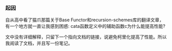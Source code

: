 ### 起因

自从高中看了猫爪那篇关于Base Functor和recursion-schemes库的翻译文章，有一个地方就一直让我感到困惑: cata函数定义中的辅助函数c为什么能提高性能?

文中没有详细解释，只留下一个指向文档的链接，说避免柯里化提高了性能。所以我阅读了文档，并且写一份笔记。


